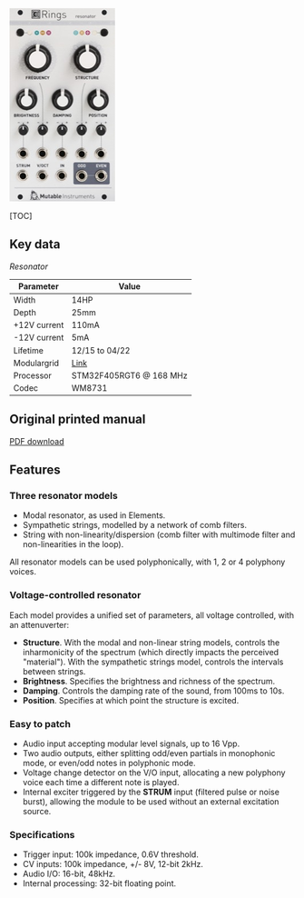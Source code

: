 ![](images/front_small.jpg)

[TOC]

## Key data

*Resonator*

Parameter    | Value
-------------|------
Width        | 14HP
Depth        | 25mm
+12V current | 110mA
-12V current | 5mA
Lifetime     | 12/15 to 04/22
Modulargrid  | [Link](https://www.modulargrid.net/e/mutable-instruments-rings)
Processor    | STM32F405RGT6 @ 168 MHz
Codec        | WM8731

## Original printed manual

[PDF download](downloads/rings_quickstart.pdf)

## Features

### Three resonator models

* Modal resonator, as used in Elements.
* Sympathetic strings, modelled by a network of comb filters.
* String with non-linearity/dispersion (comb filter with multimode filter and non-linearities in the loop).

All resonator models can be used polyphonically, with 1, 2 or 4 polyphony voices.

### Voltage-controlled resonator

Each model provides a unified set of parameters, all voltage controlled, with an attenuverter:

* **Structure**. With the modal and non-linear string models, controls the inharmonicity of the spectrum (which directly impacts the perceived "material"). With the sympathetic strings model, controls the intervals between strings.
* **Brightness**. Specifies the brightness and richness of the spectrum.
* **Damping**. Controls the damping rate of the sound, from 100ms to 10s.
* **Position**. Specifies at which point the structure is excited.

### Easy to patch

* Audio input accepting modular level signals, up to 16 Vpp.
* Two audio outputs, either splitting odd/even partials in monophonic mode, or even/odd notes in polyphonic mode.
* Voltage change detector on the V/O input, allocating a new polyphony voice each time a different note is played.
* Internal exciter triggered by the **STRUM** input (filtered pulse or noise burst), allowing the module to be used without an external excitation source.

### Specifications

* Trigger input: 100k impedance, 0.6V threshold.
* CV inputs: 100k impedance, +/- 8V, 12-bit 2kHz.
* Audio I/O: 16-bit, 48kHz.
* Internal processing: 32-bit floating point.
